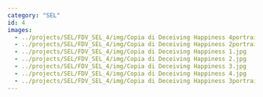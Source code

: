 ```yaml
---
category: "SEL"
id: 4
images:
  - ../projects/SEL/FDV_SEL_4/img/Copia di Deceiving Happiness 4portrait.jpg
  - ../projects/SEL/FDV_SEL_4/img/Copia di Deceiving Happiness 2portrait.jpg
  - ../projects/SEL/FDV_SEL_4/img/Copia di Deceiving Happiness 1.jpg
  - ../projects/SEL/FDV_SEL_4/img/Copia di Deceiving Happiness 2.jpg
  - ../projects/SEL/FDV_SEL_4/img/Copia di Deceiving Happiness 3.jpg
  - ../projects/SEL/FDV_SEL_4/img/Copia di Deceiving Happiness 4.jpg
  - ../projects/SEL/FDV_SEL_4/img/Copia di Deceiving Happiness 3portrait.jpg
---
```

